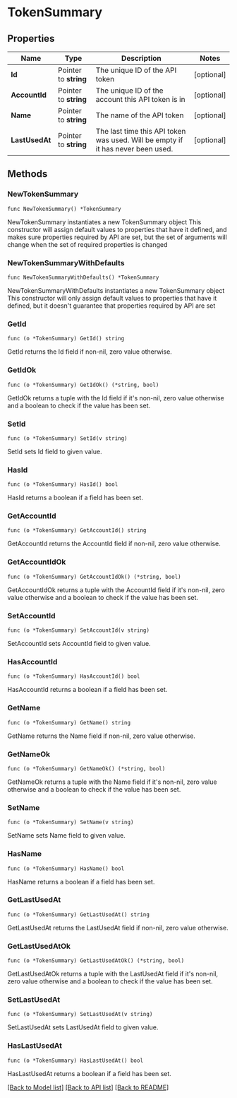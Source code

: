 # TokenSummary

## Properties

Name | Type | Description | Notes
------------ | ------------- | ------------- | -------------
**Id** | Pointer to **string** | The unique ID of the API token | [optional] 
**AccountId** | Pointer to **string** | The unique ID of the account this API token is in | [optional] 
**Name** | Pointer to **string** | The name of the API token | [optional] 
**LastUsedAt** | Pointer to **string** | The last time this API token was used. Will be empty if it has never been used. | [optional] 

## Methods

### NewTokenSummary

`func NewTokenSummary() *TokenSummary`

NewTokenSummary instantiates a new TokenSummary object
This constructor will assign default values to properties that have it defined,
and makes sure properties required by API are set, but the set of arguments
will change when the set of required properties is changed

### NewTokenSummaryWithDefaults

`func NewTokenSummaryWithDefaults() *TokenSummary`

NewTokenSummaryWithDefaults instantiates a new TokenSummary object
This constructor will only assign default values to properties that have it defined,
but it doesn't guarantee that properties required by API are set

### GetId

`func (o *TokenSummary) GetId() string`

GetId returns the Id field if non-nil, zero value otherwise.

### GetIdOk

`func (o *TokenSummary) GetIdOk() (*string, bool)`

GetIdOk returns a tuple with the Id field if it's non-nil, zero value otherwise
and a boolean to check if the value has been set.

### SetId

`func (o *TokenSummary) SetId(v string)`

SetId sets Id field to given value.

### HasId

`func (o *TokenSummary) HasId() bool`

HasId returns a boolean if a field has been set.

### GetAccountId

`func (o *TokenSummary) GetAccountId() string`

GetAccountId returns the AccountId field if non-nil, zero value otherwise.

### GetAccountIdOk

`func (o *TokenSummary) GetAccountIdOk() (*string, bool)`

GetAccountIdOk returns a tuple with the AccountId field if it's non-nil, zero value otherwise
and a boolean to check if the value has been set.

### SetAccountId

`func (o *TokenSummary) SetAccountId(v string)`

SetAccountId sets AccountId field to given value.

### HasAccountId

`func (o *TokenSummary) HasAccountId() bool`

HasAccountId returns a boolean if a field has been set.

### GetName

`func (o *TokenSummary) GetName() string`

GetName returns the Name field if non-nil, zero value otherwise.

### GetNameOk

`func (o *TokenSummary) GetNameOk() (*string, bool)`

GetNameOk returns a tuple with the Name field if it's non-nil, zero value otherwise
and a boolean to check if the value has been set.

### SetName

`func (o *TokenSummary) SetName(v string)`

SetName sets Name field to given value.

### HasName

`func (o *TokenSummary) HasName() bool`

HasName returns a boolean if a field has been set.

### GetLastUsedAt

`func (o *TokenSummary) GetLastUsedAt() string`

GetLastUsedAt returns the LastUsedAt field if non-nil, zero value otherwise.

### GetLastUsedAtOk

`func (o *TokenSummary) GetLastUsedAtOk() (*string, bool)`

GetLastUsedAtOk returns a tuple with the LastUsedAt field if it's non-nil, zero value otherwise
and a boolean to check if the value has been set.

### SetLastUsedAt

`func (o *TokenSummary) SetLastUsedAt(v string)`

SetLastUsedAt sets LastUsedAt field to given value.

### HasLastUsedAt

`func (o *TokenSummary) HasLastUsedAt() bool`

HasLastUsedAt returns a boolean if a field has been set.


[[Back to Model list]](../README.md#documentation-for-models) [[Back to API list]](../README.md#documentation-for-api-endpoints) [[Back to README]](../README.md)


